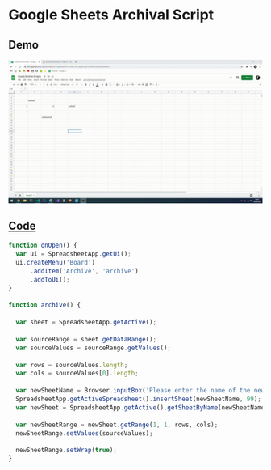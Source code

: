# Google Sheets Archival Script

## Demo
![alt text](https://github.com/71xn/google-apps-script/blob/main/archiveSpreadsheet/demo.gif "Text 1")

## [Code](https://github.com/71xn/google-apps-script/blob/main/archiveSpreadsheet/script.gs)
```javascript
function onOpen() {
  var ui = SpreadsheetApp.getUi();
  ui.createMenu('Board')
      .addItem('Archive', 'archive')
      .addToUi();
}

function archive() {
  
  var sheet = SpreadsheetApp.getActive();

  var sourceRange = sheet.getDataRange(); 
  var sourceValues = sourceRange.getValues(); 

  var rows = sourceValues.length; 
  var cols = sourceValues[0].length; 

  var newSheetName = Browser.inputBox('Please enter the name of the new sheet:', Browser.Buttons.OK_CANCEL);
  SpreadsheetApp.getActiveSpreadsheet().insertSheet(newSheetName, 99); 
  var newSheet = SpreadsheetApp.getActive().getSheetByName(newSheetName); 

  var newSheetRange = newSheet.getRange(1, 1, rows, cols); 
  newSheetRange.setValues(sourceValues); 

  newSheetRange.setWrap(true);
}
```